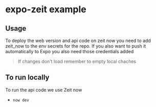 # expo-zeit example

## Usage

To deploy the web version and api code on zeit now you need to add zeit_now to the env secrets for the repo.
If you also want to push it automatically to Expo you also need those credentials added

> If changes don't load remember to empty local chaches

## To run locally

To run the api code we use Zeit now

- `now dev`

